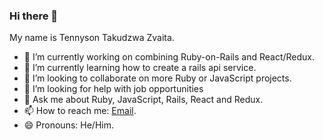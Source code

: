 ### Hi there 👋

My name is Tennyson Takudzwa Zvaita.



- 🔭 I’m currently working on combining Ruby-on-Rails and React/Redux.
- 🌱 I’m currently learning how to create a rails api service.
- 👯 I’m looking to collaborate on more Ruby or JavaScript projects.
- 🤔 I’m looking for help with job opportunities
- 💬 Ask me about Ruby, JavaScript, Rails, React and Redux.
- 📫 How to reach me: [Email](tzvaita@gmail.com).
- 😄 Pronouns: He/Him.

